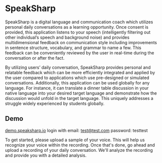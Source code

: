 # SpeakSharp

SpeakSharp is a digital language and communication coach which utilizes personal daily conversations as a learning opportunity. Once consent is provided, this application listens to your speech (intelligently filtering out other individual’s speech and background noise) and provides multidimensional feedback on communication style including improvements in sentence structure, vocabulary, and grammar to name a few. This feedback can be conveniently reviewed by the user in real-time during the conversation or after the fact. 

By utilizing users’ daily conversation, SpeakSharp provides personal and relatable feedback which can be more efficiently integrated and applied by the user compared to applications which use pre-designed or simulated conversations. Additionally, this application can be used globally for any language. For instance, it can translate a dinner table discussion in your native language into your desired target language and  demonstrate how the discussion would unfold in the target language. This uniquely addresses a struggle widely experienced by students globally.

## Demo

[demo.speaksharp.io](https://demo.speaksharp.io/)
login with
email: test@test.com
password: testtest

To get started, please upload a sample of your voice. This will help us recognize your voice within the recording. Once that's done, go ahead and upload a recording of your daily conversation. We'll analyze the recording and provide you with a detailed analysis.
